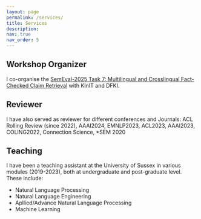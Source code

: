 ```yaml
---
layout: page
permalink: /services/
title: Services
description:
nav: true
nav_order: 5
---
```


## Workshop Organizer
I co-organise the [SemEval-2025 Task 7: Multilingual and Crosslingual Fact-Checked Claim Retrieval](https://kinit-sk.github.io/semeval_2025/) with KInIT and DFKI.

## Reviewer
I have also served as reviewer for different conferences and Journals:
ACL Rolling Review (since 2022), AAAI2024, EMNLP2023, ACL2023, AAAI2023, COLING2022, Connection Science, \*SEM 2020

## Teaching
I have been a teaching assistant at the University of Sussex in various modules (2019-2023), both at undergraduate and post-graduate level. These include:
- Natural Language Processing
- Natural Language Engineering
- Apllied/Advance Natural Language Processing
- Machine Learning 